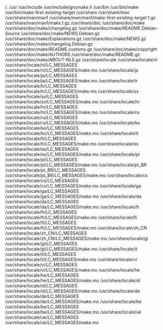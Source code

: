 /.
/usr
/usr/include
/usr/include/gnumake.h
/usr/bin
/usr/bin/make
/usr/bin/make-first-existing-target
/usr/share
/usr/share/man
/usr/share/man/man1
/usr/share/man/man1/make-first-existing-target.1.gz
/usr/share/man/man1/make.1.gz
/usr/share/doc
/usr/share/doc/make
/usr/share/doc/make/changelog.gz
/usr/share/doc/make/README.Debian-Source
/usr/share/doc/make/NEWS.Debian.gz
/usr/share/doc/make/Explanations.gz
/usr/share/doc/make/NEWS.gz
/usr/share/doc/make/changelog.Debian.gz
/usr/share/doc/make/README.customs.gz
/usr/share/doc/make/copyright
/usr/share/doc/make/AUTHORS
/usr/share/doc/make/README.gz
/usr/share/doc/make/ABOUT-NLS.gz
/usr/share/locale
/usr/share/locale/nl
/usr/share/locale/nl/LC_MESSAGES
/usr/share/locale/nl/LC_MESSAGES/make.mo
/usr/share/locale/ja
/usr/share/locale/ja/LC_MESSAGES
/usr/share/locale/ja/LC_MESSAGES/make.mo
/usr/share/locale/tr
/usr/share/locale/tr/LC_MESSAGES
/usr/share/locale/tr/LC_MESSAGES/make.mo
/usr/share/locale/sv
/usr/share/locale/sv/LC_MESSAGES
/usr/share/locale/sv/LC_MESSAGES/make.mo
/usr/share/locale/hr
/usr/share/locale/hr/LC_MESSAGES
/usr/share/locale/hr/LC_MESSAGES/make.mo
/usr/share/locale/ru
/usr/share/locale/ru/LC_MESSAGES
/usr/share/locale/ru/LC_MESSAGES/make.mo
/usr/share/locale/ko
/usr/share/locale/ko/LC_MESSAGES
/usr/share/locale/ko/LC_MESSAGES/make.mo
/usr/share/locale/lt
/usr/share/locale/lt/LC_MESSAGES
/usr/share/locale/lt/LC_MESSAGES/make.mo
/usr/share/locale/es
/usr/share/locale/es/LC_MESSAGES
/usr/share/locale/es/LC_MESSAGES/make.mo
/usr/share/locale/pl
/usr/share/locale/pl/LC_MESSAGES
/usr/share/locale/pl/LC_MESSAGES/make.mo
/usr/share/locale/pt_BR
/usr/share/locale/pt_BR/LC_MESSAGES
/usr/share/locale/pt_BR/LC_MESSAGES/make.mo
/usr/share/locale/cs
/usr/share/locale/cs/LC_MESSAGES
/usr/share/locale/cs/LC_MESSAGES/make.mo
/usr/share/locale/ga
/usr/share/locale/ga/LC_MESSAGES
/usr/share/locale/ga/LC_MESSAGES/make.mo
/usr/share/locale/da
/usr/share/locale/da/LC_MESSAGES
/usr/share/locale/da/LC_MESSAGES/make.mo
/usr/share/locale/fr
/usr/share/locale/fr/LC_MESSAGES
/usr/share/locale/fr/LC_MESSAGES/make.mo
/usr/share/locale/fi
/usr/share/locale/fi/LC_MESSAGES
/usr/share/locale/fi/LC_MESSAGES/make.mo
/usr/share/locale/zh_CN
/usr/share/locale/zh_CN/LC_MESSAGES
/usr/share/locale/zh_CN/LC_MESSAGES/make.mo
/usr/share/locale/gl
/usr/share/locale/gl/LC_MESSAGES
/usr/share/locale/gl/LC_MESSAGES/make.mo
/usr/share/locale/it
/usr/share/locale/it/LC_MESSAGES
/usr/share/locale/it/LC_MESSAGES/make.mo
/usr/share/locale/vi
/usr/share/locale/vi/LC_MESSAGES
/usr/share/locale/vi/LC_MESSAGES/make.mo
/usr/share/locale/he
/usr/share/locale/he/LC_MESSAGES
/usr/share/locale/he/LC_MESSAGES/make.mo
/usr/share/locale/id
/usr/share/locale/id/LC_MESSAGES
/usr/share/locale/id/LC_MESSAGES/make.mo
/usr/share/locale/de
/usr/share/locale/de/LC_MESSAGES
/usr/share/locale/de/LC_MESSAGES/make.mo
/usr/share/locale/be
/usr/share/locale/be/LC_MESSAGES
/usr/share/locale/be/LC_MESSAGES/make.mo
/usr/share/locale/uk
/usr/share/locale/uk/LC_MESSAGES
/usr/share/locale/uk/LC_MESSAGES/make.mo

